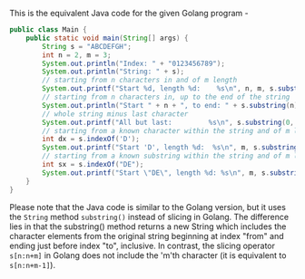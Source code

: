 This is the equivalent Java code for the given Golang program - 

```java
public class Main {
    public static void main(String[] args) {
        String s = "ABCDEFGH";
        int n = 2, m = 3;
        System.out.println("Index: " + "0123456789");
        System.out.println("String: " + s);
        // starting from n characters in and of m length
        System.out.printf("Start %d, length %d:    %s\n", n, m, s.substring(n, n+m));
        // starting from n characters in, up to the end of the string
        System.out.println("Start " + n + ", to end: " + s.substring(n));
        // whole string minus last character
        System.out.printf("All but last:         %s\n", s.substring(0, s.length()-1));
        // starting from a known character within the string and of m length
        int dx = s.indexOf('D');
        System.out.printf("Start 'D', length %d:  %s\n", m, s.substring(dx, dx+m));
        // starting from a known substring within the string and of m length
        int sx = s.indexOf("DE");
        System.out.printf("Start \"DE\", length %d: %s\n", m, s.substring(sx, sx+m));
    }
}
```
Please note that the Java code is similar to the Golang version, but it uses the `String` method `substring()` instead of slicing in Golang. The difference lies in that the substring() method returns a new String which includes the character elements from the original string beginning at index "from" and ending just before index "to", inclusive. In contrast, the slicing operator `s[n:n+m]` in Golang does not include the 'm'th character (it is equivalent to `s[n:n+m-1]`).

